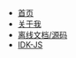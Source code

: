 * [首页](/)
* [关于我](https://mphy.top/) 
* [离线文档/源码](https://github.com/Hacker-C/notes) 
* [IDK-JS](http://idk-js.mphy.top)

